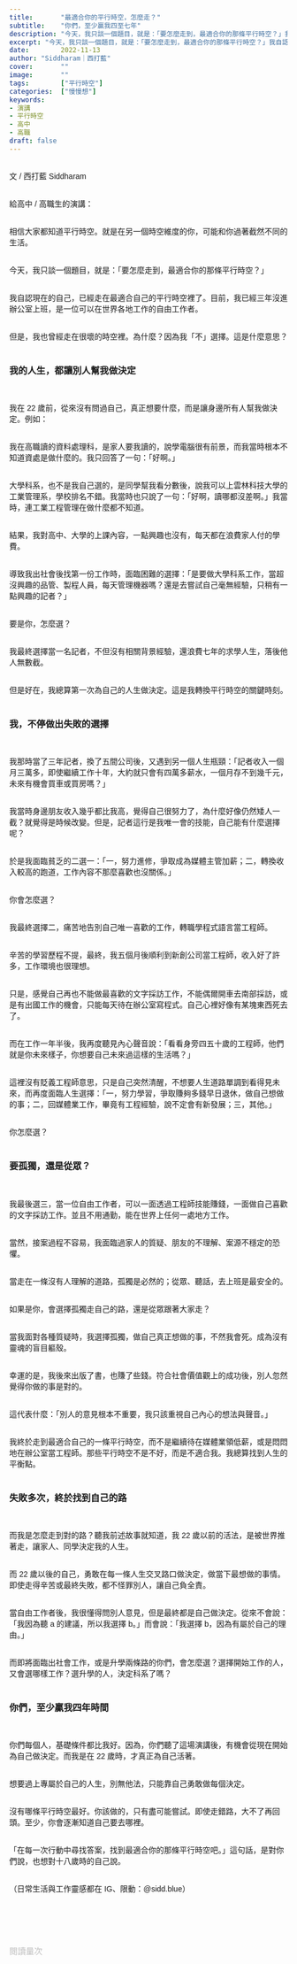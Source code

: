 ```yaml
---
title:       "最適合你的平行時空，怎麼走？"
subtitle:    "你們，至少贏我四至七年"
description: "今天，我只談一個題目，就是：「要怎麼走到，最適合你的那條平行時空？」我自認現在的自己，已經在最適合自己的平行時空裡了。目前，我已經三年沒進辦公室上班，是一位可以在世界各地工作的自由工作者。..."
excerpt: "今天，我只談一個題目，就是：「要怎麼走到，最適合你的那條平行時空？」我自認現在的自己，已經在最適合自己的平行時空裡了。目前，我已經三年沒進辦公室上班，是一位可以在世界各地工作的自由工作者。..."
date:        2022-11-13
author: "Siddharam｜西打藍"
cover:       ""
image:       ""
tags:        ["平行時空"]
categories:  ["慢慢想"]
keywords:
- 演講
- 平行時空
- 高中
- 高職
draft: false
---
```


<article style="font-family: 'Noto Sans TC', '微軟正黑體', sans-serif; font-weight: 300;">

<br>文 / 西打藍 Siddharam<br><br>

給高中 / 高職生的演講：<br><br>

相信大家都知道平行時空。就是在另一個時空維度的你，可能和你過著截然不同的生活。<br><br>

今天，我只談一個題目，就是：「要怎麼走到，最適合你的那條平行時空？」<br><br>

我自認現在的自己，已經走在最適合自己的平行時空裡了。目前，我已經三年沒進辦公室上班，是一位可以在世界各地工作的自由工作者。<br><br>

但是，我也曾經走在很壞的時空裡。為什麼？因為我「不」選擇。這是什麼意思？<br><br>

<h3 class="article-h1-color">我的人生，都讓別人幫我做決定</h3><br>

我在 22 歲前，從來沒有問過自己，真正想要什麼，而是讓身邊所有人幫我做決定。例如：<br><br>

我在高職讀的資料處理科，是家人要我讀的，說學電腦很有前景，而我當時根本不知道資處是做什麼的。我只回答了一句：「好啊。」<br><br>

大學科系，也不是我自己選的，是同學幫我看分數後，說我可以上雲林科技大學的工業管理系，學校排名不錯。我當時也只說了一句：「好啊，讀哪都沒差啊。」我當時，連工業工程管理在做什麼都不知道。<br><br>

結果，我對高中、大學的上課內容，一點興趣也沒有，每天都在浪費家人付的學費。<br><br>

導致我出社會後找第一份工作時，面臨困難的選擇：「是要做大學科系工作，當超沒興趣的品管、製程人員，每天管理機器嗎？還是去嘗試自己毫無經驗，只稍有一點興趣的記者？」<br><br>

要是你，怎麼選？<br><br>

我最終選擇當一名記者，不但沒有相關背景經驗，還浪費七年的求學人生，落後他人無數截。<br><br>

但是好在，我總算第一次為自己的人生做決定。這是我轉換平行時空的關鍵時刻。<br><br>

<h3 class="article-h1-color">我，不停做出失敗的選擇</h3><br>

我那時當了三年記者，換了五間公司後，又遇到另一個人生瓶頸：「記者收入一個月三萬多，即使繼續工作十年，大約就只會有四萬多薪水，一個月存不到幾千元，未來有機會買車或買房嗎？」<br><br>

我當時身邊朋友收入幾乎都比我高，覺得自己很努力了，為什麼好像仍然矮人一截？就覺得是時候改變。但是，記者這行是我唯一會的技能，自己能有什麼選擇呢？<br><br>

於是我面臨貧乏的二選一：「一，努力進修，爭取成為媒體主管加薪；二，轉換收入較高的跑道，工作內容不那麼喜歡也沒關係。」<br><br>

你會怎麼選？<br><br>

我最終選擇二，痛苦地告別自己唯一喜歡的工作，轉職學程式語言當工程師。<br><br>

辛苦的學習歷程不提，最終，我五個月後順利到新創公司當工程師，收入好了許多，工作環境也很理想。<br><br>

只是，感覺自己再也不能做最喜歡的文字採訪工作，不能偶爾開車去南部採訪，或是有出國工作的機會，只能每天待在辦公室寫程式。自己心裡好像有某塊東西死去了。<br><br>

而在工作一年半後，我再度聽見內心聲音說：「看看身旁四五十歲的工程師，他們就是你未來樣子，你想要自己未來過這樣的生活嗎？」<br><br>

這裡沒有貶義工程師意思，只是自己突然清醒，不想要人生道路單調到看得見未來，而再度面臨人生選擇：「一，努力學習，爭取賺夠多錢早日退休，做自己想做的事；二，回媒體業工作，畢竟有工程經驗，說不定會有新發展；三，其他。」<br><br>

你怎麼選？<br><br>

<h3 class="article-h1-color">要孤獨，還是從眾？</h3><br>

我最後選三，當一位自由工作者，可以一面透過工程師技能賺錢，一面做自己喜歡的文字採訪工作。並且不用通勤，能在世界上任何一處地方工作。<br><br>

當然，接案過程不容易，我面臨過家人的質疑、朋友的不理解、案源不穩定的恐懼。<br><br>

當走在一條沒有人理解的道路，孤獨是必然的；從眾、聽話，去上班是最安全的。<br><br>

如果是你，會選擇孤獨走自己的路，還是從眾跟著大家走？<br><br>

當我面對各種質疑時，我選擇孤獨，做自己真正想做的事，不然我會死。成為沒有靈魂的盲目軀殼。<br><br>

幸運的是，我後來出版了書，也賺了些錢。符合社會價值觀上的成功後，別人忽然覺得你做的事是對的。<br><br>

這代表什麼：「別人的意見根本不重要，我只該重視自己內心的想法與聲音。」<br><br>

我終於走到最適合自己的一條平行時空，而不是繼續待在媒體業領低薪，或是悶悶地在辦公室當工程師。那些平行時空不是不好，而是不適合我。我總算找到人生的平衡點。<br><br>


<h3 class="article-h1-color">失敗多次，終於找到自己的路</h3><br>

而我是怎麼走到對的路？聽我前述故事就知道，我 22 歲以前的活法，是被世界推著走，讓家人、同學決定我的人生。<br><br>

而 22 歲以後的自己，勇敢在每一條人生交叉路口做決定，做當下最想做的事情。即使走得辛苦或最終失敗，都不怪罪別人，讓自己負全責。<br><br>

當自由工作者後，我很懂得問別人意見，但是最終都是自己做決定。從來不會說：「我因為聽 a 的建議，所以我選擇 b。」而會說：「我選擇 b，因為有屬於自己的理由。」<br><br>

而即將面臨出社會工作，或是升學兩條路的你們，會怎麼選？選擇開始工作的人，又會選哪樣工作？選升學的人，決定科系了嗎？<br><br>

<h3 class="article-h1-color">你們，至少贏我四年時間</h3><br>

你們每個人，基礎條件都比我好。因為，你們聽了這場演講後，有機會從現在開始為自己做決定。而我是在 22 歲時，才真正為自己活著。<br><br>

想要過上專屬於自己的人生，別無他法，只能靠自己勇敢做每個決定。<br><br>

沒有哪條平行時空最好。你該做的，只有盡可能嘗試。即使走錯路，大不了再回頭。至少，你會逐漸知道自己要去哪裡。<br><br>

「在每一次行動中尋找答案，找到最適合你的那條平行時空吧。」這句話，是對你們說，也想對十八歲時的自己說。<br><br>





<!-- 在最壞的那條平行時空裡，你可能已經死了，或者被通緝，也可能負債千百萬。<br><br>

而最好的那一條是什麼模樣？這要問你自己了。<br><br>

但是，即使在最好的那條平行時空裡，仍然有意外。<br><br>

中共打來

你以外的人或事，都是不可控的。<br><br>

如果你從來不自己做決定，那麼你在世界上，就只是一個人類，不是一個獨立的人。<br><br>

你說，怎麼可能？每個人都有存在的意義吧？<br><br>

想問，有人認為人生是有意義的嗎？<br><br>

不，我們的人生一點意義都沒有。如果你反對，我想問你：「一出生就夭折的嬰兒，他的人生意義是什麼？」<br><br>

再問：「我失智五六年的奶奶，連兒子的名字都念不出來，奶奶的人生還有意義嗎？」<br><br>

所有人，你，我，可能是幾個禮拜，也可能是幾年，都會死。我們每天都在倒數自己的死期。<br><br>

我一直在思考，難道我們就只能等死嗎？直到我換一個角度，才發現人生沒意義，是有很大的好處，就是不用被別人、社會賦予意義，我可以自己賦予。<br><br>

我的意義，是把世界當成遊樂園，做自己當前想做的每一件事。讓我變得失智、臨死前，我可以不帶遺憾地離開。<br><br> -->




<!-- 人生策略是什麼？做你當下真正想做的事，而不是被世界推著走。<br><br>



最好的，並不一定是最適合的。

你，相信平行時空嗎？<br><br>

出社會三年後，


你的眼界，決定你的平行時空。<br><br> -->


（日常生活與工作靈感都在 IG、限動：@sidd.blue）<br><br>

<!-- <h3 class="article-h1-color"></h3><br> -->


<br><br><br>

</article>

<div style="color: #bfbfbf; font-size: 15px;" id="busuanzi_container_page_pv">
  閱讀量<span id="busuanzi_value_page_pv"></span>次
</div>

<script src="../../js/post.js"></script>




